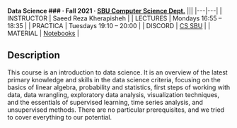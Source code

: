 **Data Science \#\#\# · Fall 2021 · [SBU Computer Science Dept.](http://cs.sbu.ac.ir/)**
|||
|---|---|
| INSTRUCTOR  | Saeed Reza Kherapisheh |
| LECTURES    | Mondays 16:55 – 18:35 |
| PRACTICA    | Tuesdays 19:10 – 20:00 |
| DISCORD     | [CS SBU](https://discord.gg/zXnE7kUn86) |
| MATERIAL    | [Notebooks](https://github.com/Sk7w4tch3r/CS-SBU-NeuralNetworks) |

## Description
This course is an introduction to data science. It is an overview of the latest primary knowledge and skills in the data science criteria, focusing on the basics of linear algebra, probability and statistics, first steps of working with data, data wrangling, exploratory data analysis, visualization techniques, and the essentials of supervised learning, time series analysis, and unsupervised methods. There are no particular prerequisites, and we tried to cover everything to our potential.
